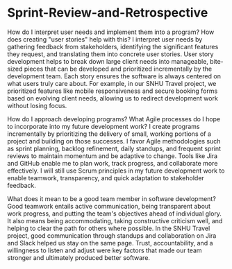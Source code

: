 # Sprint-Review-and-Retrospective

How do I interpret user needs and implement them into a program? How does creating "user stories" help with this?
I interpret user needs by gathering feedback from stakeholders, identifying the significant features they request, and translating them into concrete user stories. User story development helps to break down large client needs into manageable, bite-sized pieces that can be developed and prioritized incrementally by the development team. Each story ensures the software is always centered on what users truly care about. For example, in our SNHU Travel project, we prioritized features like mobile responsiveness and secure booking forms based on evolving client needs, allowing us to redirect development work without losing focus.

How do I approach developing programs? What Agile processes do I hope to incorporate into my future development work?
I create programs incrementally by prioritizing the delivery of small, working portions of a project and building on those successes. I favor Agile methodologies such as sprint planning, backlog refinement, daily standups, and frequent sprint reviews to maintain momentum and be adaptive to change. Tools like Jira and GitHub enable me to plan work, track progress, and collaborate more effectively. I will still use Scrum principles in my future development work to enable teamwork, transparency, and quick adaptation to stakeholder feedback.

What does it mean to be a good team member in software development?
Good teamwork entails active communication, being transparent about work progress, and putting the team's objectives ahead of individual glory. It also means being accommodating, taking constructive criticism well, and helping to clear the path for others where possible. In the SNHU Travel project, good communication through standups and collaboration on Jira and Slack helped us stay on the same page. Trust, accountability, and a willingness to listen and adjust were key factors that made our team stronger and ultimately produced better software.
